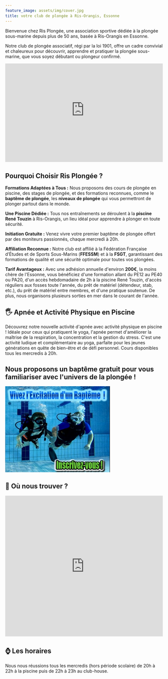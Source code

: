 ```yaml
---
feature_image: assets/img/cover.jpg
title: votre club de plongée à Ris-Orangis, Essonne
---
```

Bienvenue chez Ris Plongée, une association sportive dédiée à la plongée sous-marine depuis plus de 50 ans, basée à Ris-Orangis en Essonne.

Notre club de plongée associatif, régi par la loi 1901, offre un cadre convivial et chaleureux pour découvrir, apprendre et pratiquer la plongée sous-marine, que vous soyez débutant ou plongeur confirmé.

<iframe width="100%" height="315" src="https://www.youtube-nocookie.com/embed/ViFbT586rKo?si=YQE3OTwA-yV3u_Qs" title="YouTube video player" frameborder="0" allow="accelerometer; autoplay; clipboard-write; encrypted-media; gyroscope; picture-in-picture; web-share" referrerpolicy="strict-origin-when-cross-origin" allowfullscreen></iframe>

## Pourquoi Choisir Ris Plongée ?

**Formations Adaptées à Tous :** Nous proposons des cours de plongée en piscine, des stages de plongée, et des formations reconnues, comme le **baptême de plongée**, les **niveaux de plongée** qui vous permettront de plonger partout dans le monde.

**Une Piscine Dédiée :** Tous nos entraînements se déroulent à la **piscine René Touzin** à Ris-Orangis, un lieu idéal pour apprendre à plonger en toute sécurité.

**Initiation Gratuite :** Venez vivre votre premier baptême de plongée offert par des moniteurs passionnés, chaque mercredi à 20h.

**Affiliation Reconnue :** Notre club est affilié à la Fédération Française d’Études et de Sports Sous-Marins (**FFESSM**) et à la **FSGT**, garantissant des formations de qualité et une sécurité optimale pour toutes vos plongées.

**Tarif Avantageux :** Avec une adhésion annuelle d'environ **200€**, la moins chère de l'Essonne, vous bénéficiez d'une formation allant du PE12 au PE40 ou PA20, d'un accès hebdomadaire de 2h à la piscine René Touzin, d'accès réguliers aux fosses toute l'année, du prêt de matériel (détendeur, stab, etc.), du prêt de matériel entre membres, et d'une pratique soutenue. De plus, nous organisons plusieurs sorties en mer dans le courant de l'année.

## 🖐 Apnée et Activité Physique en Piscine

Découvrez notre nouvelle activité d'apnée avec activité physique en piscine ! Idéale pour ceux qui pratiquent le yoga, l'apnée permet d'améliorer la maîtrise de la respiration, la concentration et la gestion du stress. C'est une activité ludique et complémentaire au yoga, parfaite pour les jeunes générations en quête de bien-être et de défi personnel. Cours disponibles tous les mercredis à 20h.

## Nous proposons un baptême gratuit pour vous familiariser avec l'univers de la plongée !

<div>
    <a href='https://www.helloasso.com/associations/asrp-ris-plongee/evenements/bapteme-de-plongee-2024-2025'>
        <img src='assets/img/baptism.jpg' alt ='bapteme de plongee' />
    </a>
</div>

## 📍 Où nous trouver ?

<iframe src="https://www.google.com/maps/embed?pb=!1m18!1m12!1m3!1d2636.0568518646915!2d2.4038455000000054!3d48.64702759999999!2m3!1f0!2f0!3f0!3m2!1i1024!2i768!4f13.1!3m3!1m2!1s0x47e5de51fefb2771%3A0x661f191049530983!2sPiscine%20Ren%C3%A9%20Touzin!5e0!3m2!1sfr!2sfr!4v1728819874096!5m2!1sfr!2sfr" width="100%" height="450px" style="border:0;" allowfullscreen="" loading="lazy" referrerpolicy="no-referrer-when-downgrade"></iframe>

## ⌚️ Les horaires

Nous nous réussions tous les mercredis (hors période scolaire) de 20h à 22h à la piscine puis de 22h à 23h au club-house.
